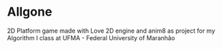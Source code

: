 # Allgone
2D Platform game made with Love 2D engine and anim8 as project for my Algorithm I class at UFMA - Federal University of Maranhão
